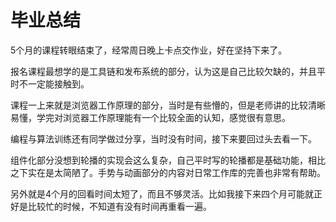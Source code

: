 # 毕业总结

5个月的课程转眼结束了，经常周日晚上卡点交作业，好在坚持下来了。

报名课程最想学的是工具链和发布系统的部分，认为这是自己比较欠缺的，并且平时不一定能接触到。

课程一上来就是浏览器工作原理的部分，当时是有些懵的，但是老师讲的比较清晰易懂，学完对浏览器工作原理能有一个比较全面的认知，感觉很有意思。

编程与算法训练还有同学做过分享，当时没有时间，接下来要回过头去看一下。

组件化部分没想到轮播的实现会这么复杂，自己平时写的轮播都是基础功能，相比之下实在是太简陋了。手势与动画部分的内容对日常工作库的完善也非常有帮助。

另外就是4个月的回看时间太短了，而且不够灵活。比如我接下来四个月可能就正好是比较忙的时候，不知道有没有时间再重看一遍。

